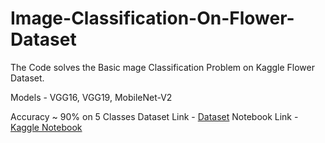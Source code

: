 # Image-Classification-On-Flower-Dataset
The Code solves the Basic mage Classification Problem on Kaggle Flower Dataset. 

Models - VGG16, VGG19, MobileNet-V2

Accuracy ~ 90% on 5 Classes
Dataset Link  - [Dataset](https://www.kaggle.com/datasets/imsparsh/flowers-dataset)
Notebook Link - [Kaggle Notebook](https://www.kaggle.com/code/sghosh99/image-classification-tutorial-vgg16-19-mobilenet)



